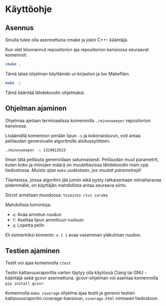 # Käyttöohje

## Asennus

Sinulla tulee olla asennettuna cmake ja jokin C++- kääntäjä.

Kun olet kloonannut repositorion aja repositorion kansiossa seuraavat komennot:

```bash
cmake .
```


Tämä lataa ohjelman käyttämän ui-kirjaston ja luo Makefilen.

```bash
make -j
```

Tämä kääntää lähdekoodin ohjelmaksi.

## Ohjelman ajaminen

Ohjelmaa ajetaan terminaalissa komennolla ```./minesweeper``` repositorion kansiossa.

Lisäämällä komennon perään lipun ```-s``` ja kokonaisluvun, voit antaa pelilaudan generoivalle algoritmille aloitussyötteen.

```bash
./minesweeper -s 1329813523
```

Ilman tätä pelilauta generoidaan satunnaisesti.
Pelilaudan muut parametrit, kuten koko ja miinojen määrä on muutettavissa lähdekoodin main.cpp tiedostossa.
 *Muista ajaa ```make``` uudestaan, jos muutat parametrejä!*

Tilanteissa, joissa algoritmi jää jumiin eikä pysty ratkaisemaan miinaharavaa pidemmälle, on käyttäjän mahdollista antaa seuraava siirto.

Siirrot annetaan muodossa: ```toiminto rivi sarake```

Mahdollisia toimintoja:

- ```o```: Avaa annetun ruudun
- ```f```: Asettaa lipun annettuun ruutuun
- ```q```: Lopetta pelin

Eli esimerkiksi komento: ```o 1 1``` avaa vasemman yläkulman ruudun.

## Testien ajaminen

Testit voi ajaa komennolla ```ctest```

Testin kattavuusraporttia varten täytyy olla käytössä Clang tai GNU -kääntäjä sekä gcovr asennettuna. gcovr-ohjelman voi asentaa komennolla ```pip install gcovr```.

Komennolla ```make coverage``` ohjelma ajaa testit ja generoi testien kattavuusraportin coverage-kansioon, ```coverage.html``` nimiseen tiedostoon.
